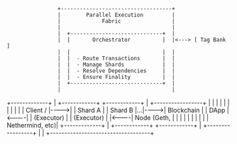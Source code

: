                     +-----------------------------------+
                    |        Parallel Execution         |
                    |             Fabric                |
                    |                                   |
                    |  +-----------------------------+  |
                    |  |       Orchestrator          |  |<---> [ Tag Bank ]
                    |  |                             |  |
                    |  |  - Route Transactions       |  |
                    |  |  - Manage Shards            |  |
                    |  |  - Resolve Dependencies     |  |
                    |  |  - Ensure Finality          |  |
                    |  +-----------------------------+  |
                    |                                   |
+-------------+     |  +------------+  +------------+   |     +-----------------+
|             |     |  |            |  |            |   |     |                 |
|  Client /   |---->|  |  Shard A   |  |  Shard B   |...|---->|  Blockchain     |
|  DApp       |<----|  | (Executor) |  | (Executor) |   |<----|  Node (Geth,    |
|             |     |  |            |  |            |   |     |  Nethermind, etc)|
+-------------+     |  +------------+  +------------+   |     +-----------------+
                    |                                   |
                    +-----------------------------------+